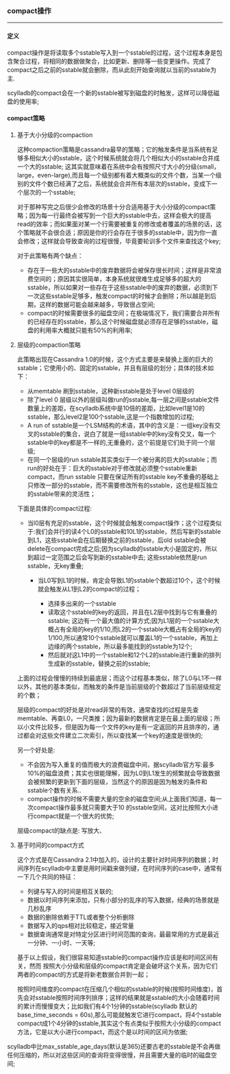 ### compact操作
***

#### 定义
compact操作是将读取多个sstable写入到一个sstable的过程，这个过程本身是包含聚合过程，将相同的数据做聚合，比如更新、删除等一些变更操作。完成了compact之后之前的sstable就会删除，而从此刻开始查询就以当前的sstable为主. 

scylladb的compact会在一个新的sstable被写到磁盘的时触发，这样可以降低磁盘的使用率;

#### compact策略

1. 基于大小分级的compaction

	这种compaction策略是cassandra最早的策略；它的触发条件是当系统有足够多相似大小的sstable，这个时候系统就会将几个相似大小的sstable合并成一个大的sstable; 这其实就意味着在系统中会有按照尺寸大小的分级(small，large，even-large),而且每一个级别都有着大概类似的文件个数，当某一个级别的文件个数已经满了之后，系统就会合并所有本层次的sstable，变成下一个层次的一个sstable;

	对于那种写完之后很少会修改的场景十分合适用基于大小分级的compact策略；因为每一行最终会被写到一个巨大的sstable中去，这样会极大的提高read的效率；而如果面对某一个行需要被重复的修改或者覆盖的场景的话，这个策略就不会很合适；原因是你的行会存在于很多的sstable中，因为你一直会修改；这样就会导致查询的过程很慢，毕竟要轮训多个文件来查找这个key;

	对于此策略有两个缺点：

	* 存在于一些大的sstable中的废弃数据将会被保存很长时间；这样是非常浪费空间的；原因其实很简单，本身系统就很难生成足够多的超大的sstable，所以如果对一些存在于这些sstable中的废弃的数据，必须到下一次这些sstable足够多，触发compact的时候才会删除；所以越是到后期，这样的数据可能会越来越多，导致很占空间;
	* compact的时候需要很多的磁盘空间；在极端情况下，我们需要合并所有的已经存在的sstable，那么这个时候磁盘就必须存在足够的sstable，磁盘的利用率大概就只能有50%的利用率;


2. 层级的compaction策略

	此策略出现在Cassandra 1.0的时候，这个方式主要是来替换上面的巨大的sstable；它使用小的、固定的sstable，并且有层级的划分；具体的技术如下：
	
	* 从memtable 刷到sstable，这种新sstable是处于level 0层级的
	* 除了level 0 层级以外的层级叫做run的sstable,每一层之间是sstable文件数量上的差距，在scylladb系统中是10倍的差距，比如level1是10的sstable，那么level2是100个sstable,这是一个指数增加的过程;
	* A run of sstable是一个LSM结构的术语，其中的含义是：一组key没有交叉的sstable的集合，说白了就是一组sstable中的key没有交叉，每一个sstable中的key都是不一样的,无重叠的，这个前提是它们处于同一个层级;
	* 在同一个层级的run sstable其实类似于一个被分离的巨大的sstable；而run的好处在于：巨大的sstable对于修改就必须整个sstable重新compact，而run sstable 只要在保证所有的sstable key不重叠的基础上只修改一部分的sstable，而不需要修改所有的sstable，这也是相互独立的sstable带来的灵活性；
	
	下面是具体的compact过程:
	
	* 当l0层有充足的sstable，这个时候就会触发compact操作；这个过程类似于:我们会并行的读4个L0的sstable和10L1的sstable，然后写新的sstable到L1，这些sstable会在后期替换之前的sstable，后old sstable会被delete在compact完成之后;因为scylladb的sstable大小是固定的，所以到超过一定范围之后会写到新的sstable中去; 这些sstable依然是run sstable，无key重叠;
		* 当L0写到L1的时候，肯定会导致L1的sstable个数超过10个，这个时候就会触发从L1到L2的compact的过程；
			
			* 选择多出来的一个sstable
			* 读取这个sstable的key的返回，并且在L2层中找到与它有重叠的sstable; 这边有一个最大值的计算方式;因为L1层的一个sstable大概占有全局的key的1/10,而L2的一个sstable大概占有全局的key的1/100,所以通常10个sstable就可以覆盖L1的一个sstable，再加上边缘的两个sstable，所以最多能找到的sstable为12个;
			* 然后就对这L1中的一个sstable和12个L2的sstable进行重新的排列生成新的sstable，替换之前的sstable;

	上面的过程会慢慢的持续到最底层；而这个过程基本类似，除了L0与L1不一样以外，其他的基本类似，而触发的条件是当前层级的个数超过了当前层级规定的个数；
	
	层级的compact的好处是对read非常的有效，通常查找的过程是先查memtable、再查L0，一尺类推；因为最新的数据肯定是在最上面的层级；所以小文件比较多，但是因为每一个文件的key是有一定返回的并且排序的，通过都会对这些文件建立二次索引，所以查找某一个key的速度是很快的;
	
	另一个好处是:
	
	* 不会因为写入重复的值而极大的浪费磁盘中间，据scylladb官方写:最多10%的磁盘浪费；其实也很能理解，因为L0到L1发生的频繁就会导致数据会被频繁的更新到下面的层级，当然这个的原因是因为触发的条件和sstable个数有关系..
	* compact操作的时候不需要大量的空余的磁盘空间;从上面我们知道，每一次compact操作最多就只需要大于10 的sstable空间，这对比按照大小进行compact就是一个很大的优势;

	层级compact的缺点是: 写放大、


3. 基于时间的compact方式

	这个方式是在Cassandra 2.1中加入的，设计的主要针对时间序列的数据；时间序列在scylladb中主要是用时间戳来做列键，在时间序列的case中，通常有一下几个共同的特征：
	
	* 列键与写入的时间是相互关联的;
	* 数据以时间序列来添加，只有小部分的乱序的写入数据，经典的场景就是几秒乱序
	* 数据的删除依赖于TTL或者整个分析删除
	* 数据写入的qps相对比较稳定，接近常量
	* 数据查询通常是对特定分区进行时间范围的查询，最最常用的方式是最近一分钟、一小时、一天等;

	
	基于以上假设，我们很容易知道sstable的compact操作应该是和时间区间有关，然而 按照大小分级和层级的compact肯定是会破坏这个关系，因为它们两者的compact的方式是将新老数据合并到一起；
	
	按照时间维度的compact在压缩几个相似的sstable的时候(按照时间维度)，首先会对sstable按照时间序列排序；这样的结果就是sstable的大小会随着时间的累计而慢慢变大；比如我们有4个1分钟的sstable(scylladb 默认的base_time_seconds = 60s),那么可能就触发它进行compact，将4个sstable compact成1个4分钟的sstable,其实这个有点类似于按照大小分级的compact方法，它是以大小进行compact，而这个是以时间的区间为依据;
	
scylladb中比max_sstable_age_days(默认是365)还要古老的sstable是不会再做任何压缩的，所以对这些区间的查询将变得很慢，并且需要大量的临时的磁盘空间; 

